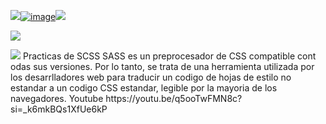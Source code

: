 
<a href="https://github.com/AndreaLlavel"><img src="https://readme-typing-svg.herokuapp.com?color=%2336BCF7&center=true&vCenter=true&lines=Practicando+👉+👉+👉">![image](https://github.com/AndreaLlavel/Sass-SCSS-Ejercicios/assets/112596102/47cb6bfd-2b43-41aa-9ca3-2f983da6e373)<a href="https://github.com/AndreaLlavel"><img src="https://readme-typing-svg.herokuapp.com?color=%2336BCF7&center=true&vCenter=true&lines=en+Programacion+.+UTN">

</a>
<img src="http://pa1.narvii.com/6351/4e4bf1091ab8fb141ee9db56510e779486b5865e_hq.gif">
</p>
<p align="left"><img src="https://img.shields.io/badge/STATUS-EN%DESARROLLO-green">
Practicas de SCSS
SASS es un preprocesador de CSS compatible cont odas sus versiones. Por lo tanto, se trata de una herramienta utilizada por los desarrlladores web para traducir un codigo de hojas de estilo no estandar a un codigo CSS estandar, legible por la mayoria de los navegadores.
Youtube
https://youtu.be/q5ooTwFMN8c?si=_k6mkBQs1XfUe6kP
